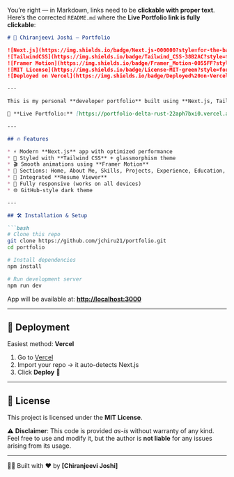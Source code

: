You’re right — in Markdown, links need to be **clickable with proper text**.
Here’s the corrected `README.md` where the **Live Portfolio link is fully clickable**:

````markdown
# 🚀 Chiranjeevi Joshi — Portfolio

![Next.js](https://img.shields.io/badge/Next.js-000000?style=for-the-badge&logo=next.js&logoColor=white)
![TailwindCSS](https://img.shields.io/badge/Tailwind_CSS-38B2AC?style=for-the-badge&logo=tailwind-css&logoColor=white)
![Framer Motion](https://img.shields.io/badge/Framer_Motion-0055FF?style=for-the-badge&logo=framer&logoColor=white)
![MIT License](https://img.shields.io/badge/License-MIT-green?style=for-the-badge)
![Deployed on Vercel](https://img.shields.io/badge/Deployed%20on-Vercel-000000?style=for-the-badge&logo=vercel&logoColor=white)

---

This is my personal **developer portfolio** built using **Next.js, Tailwind CSS, and Framer Motion**.

🔗 **Live Portfolio:** [https://portfolio-delta-rust-22aph7bxi0.vercel.app](https://portfolio-delta-rust-22aph7bxi0.vercel.app)

---

## 🔥 Features

* ⚡ Modern **Next.js** app with optimized performance  
* 🎨 Styled with **Tailwind CSS** + glassmorphism theme  
* 🎬 Smooth animations using **Framer Motion**  
* 📜 Sections: Home, About Me, Skills, Projects, Experience, Education, Contact  
* 📄 Integrated **Resume Viewer**  
* 📱 Fully responsive (works on all devices)  
* 🌐 GitHub-style dark theme  

---

## 🛠️ Installation & Setup

```bash
# Clone this repo
git clone https://github.com/jchiru21/portfolio.git
cd portfolio

# Install dependencies
npm install

# Run development server
npm run dev
````

App will be available at: **[http://localhost:3000](http://localhost:3000)**

---

## 🚀 Deployment

Easiest method: **Vercel**

1. Go to [Vercel](https://vercel.com/)
2. Import your repo → it auto-detects Next.js
3. Click **Deploy** 🎉

---

## 📜 License

This project is licensed under the **MIT License**.

⚠️ **Disclaimer**:
This code is provided *as-is* without warranty of any kind.
Feel free to use and modify it, but the author is **not liable** for any issues arising from its usage.

---

👨‍💻 Built with ❤️ by **[Chiranjeevi Joshi]**


